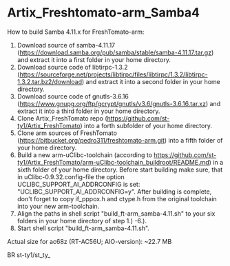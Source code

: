 # Artix_Freshtomato-arm_Samba4

How to build Samba 4.11.x for FreshTomato-arm:
1. Download source of samba-4.11.17 (https://download.samba.org/pub/samba/stable/samba-4.11.17.tar.gz) and extract it into a first folder in your home directory.
2. Download source code of libtirpc-1.3.2 (https://sourceforge.net/projects/libtirpc/files/libtirpc/1.3.2/libtirpc-1.3.2.tar.bz2/download) and extract it into a second folder in your home directory.
3. Download source code of gnutls-3.6.16 (https://www.gnupg.org/ftp/gcrypt/gnutls/v3.6/gnutls-3.6.16.tar.xz) and extract it into a third folder in your home directory.
4. Clone Artix_FreshTomato repo (https://github.com/st-ty1/Artix_FreshTomato) into a forth subfolder of your home directory.
5. Clone arm sources of FreshTomato (https://bitbucket.org/pedro311/freshtomato-arm.git) into a fifth folder of your home directory.
6. Build a new arm-uClibc-toolchain (according to https://github.com/st-ty1/Artix_FreshTomato/arm-uClibc-toolchain_buildroot/README.md) in a sixth folder of your home directory. Before start building make sure, that in uClibc-0.9.32.config-file the option UCLIBC_SUPPORT_AI_ADDRCONFIG is set: "UCLIBC_SUPPORT_AI_ADDRCONFIG=y". After building is complete, don't forget to copy if_pppox.h and ctype.h from the original toolchain into your new arm-toolchain.
7. Align the paths in shell script "build_ft-arm_samba-4.11.sh" to your six folders in your home directory of step 1.) -6.).
8. Start shell script "build_ft-arm_samba-4.11.sh".
 
Actual size for ac68z (RT-AC56U; AIO-version): ~22.7 MB

BR st-ty1/st_ty_
